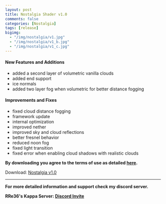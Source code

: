 ```yaml
---
layout: post
title: Nostalgia Shader v1.0
comments: false
categories: [Nostalgia]
tags: [release]
bigimg: 
  - "/img/nostalgia/v1.jpg"
  - "/img/nostalgia/v1_b.jpg"
  - "/img/nostalgia/v1_c.jpg"
---
```


#### New Features and Additions

* added a second layer of volumetric vanilla clouds
* added end support
* ice normals
* added two layer fog when volumetric for better distance fogging

#### Improvements and Fixes

* fixed cloud distance fogging
* framework update
* internal optimization
* improved nether
* improved sky and cloud reflections
* better fresnel behavior
* reduced noon fog
* fixed light transition
* fixed error when enabling cloud shadows with realistic clouds

**By downloading you agree to the terms of use as detailed [here](https://rre36.github.io/nostalgia_shader_web/license/).**

Download: [Nostalgia v1.0](https://github.com/rre36/glsl_release_archive/releases/download/nostalgia_1.0/Nostalgia_v1.0.zip)

***

**For more detailed information and support check my discord server.**

**RRe36's Kappa Server: [Discord Invite](https://discord.gg/y5xzQ6H)**